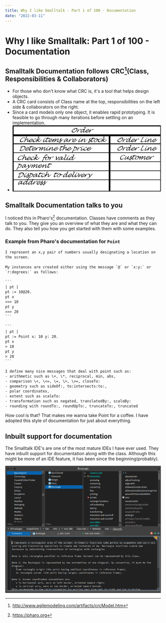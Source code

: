 ```yaml
---
title: Why I like Smalltalk - Part 1 of 100 - Documentation
date: "2022-03-11"
---
```

# Why I like Smalltalk: Part 1 of 100 - Documentation

## Smalltalk Documentation follows CRC[^1](Class, Responsibilities & Collaborators)
- For those who don't know what CRC is, it's a tool that helps design objects. 
- A CRC card consists of Class name at the top, responsibilities on the left side & collaborators on the right.
- Since a card models only one object, it enables rapid prototyping. It is feasible to go through many iterations before settling on an implementation.
- ![A sample CRC card](/images/crc-example.gif)


## Smalltalk Documentation talks to you
I noticed this in Pharo's[^2] documentation. 
Classes have comments as they talk to you. They give you an overview of what they are and what they can do. They also tell you how you get started with them with some examples.

### Example from Pharo's documentation for `Point`
    I represent an x,y pair of numbers usually designating a location on the screen.

    My instances are created either using the message `@` or `x:y:` or `r:degrees:` as follows:

    ```
    | pt |
    pt := 10@20.
    pt x 
    >>> 10
    pt y
    >>> 20 			 
    ```

    ```
    | pt |
    pt := Point x: 10 y: 20.
    pt x 
    > 10
    pt y
    > 20 			 
    ```

    I define many nice messages that deal with point such as: 
    - arithmetic such as \+, \*, reciprocal, min, abs,
    - comparison \<, \<=, \=, \>, \>=, closeTo: 
    - geometry such as sideOf:, to:intersects:to:, 
    - polar coordinates,
    - extent such as scaleTo:
    - transformation such as negated, translatedBy:, scaleBy:
    - rounding with roundTo:, roundUpTo:, truncateTo:, truncated

How cool is that? That makes me wanna take Point for a coffee.
I have adopted this style of documentation for just about everything. 

## Inbuilt support for documentation
The Smalltalk IDE's are one of the most mature IDEs I have ever used. They have inbuilt support for documentation along with the class. Although this might be more of an IDE feature, it has been since the beginning(probably).

![Documentation in Pharo](/images/documentation-in-pharo.png)

[^1]: http://www.agilemodeling.com/artifacts/crcModel.htm
[^2]: https://pharo.org
